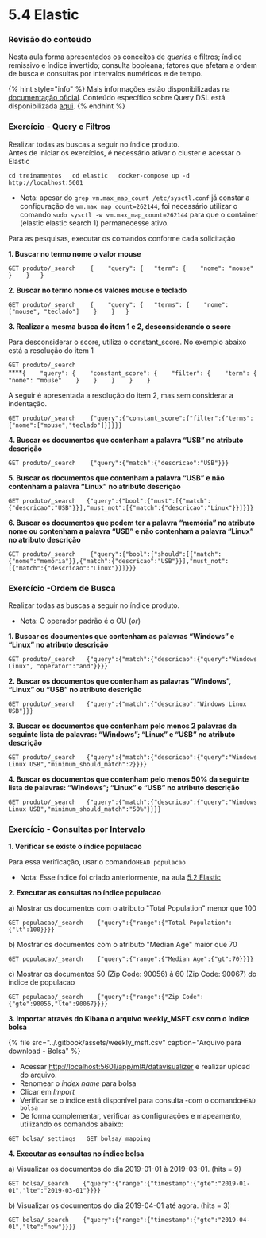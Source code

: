 # 5.4 Elastic

### Revisão do conteúdo

Nesta aula forma apresentados os conceitos de _queries_ e filtros; índice remissivo e índice invertido; consulta booleana; fatores que afetam a ordem de busca e consultas por intervalos numéricos e de tempo.

{% hint style="info" %}
 Mais informações estão disponibilizadas na [documentação oficial](https://www.elastic.co/guide/index.html). Conteúdo específico sobre Query DSL está disponibilizada [aqui](https://www.elastic.co/guide/en/elasticsearch/reference/current/query-dsl.html).
{% endhint %}

### **Exercício - Query e Filtros**

Realizar todas as buscas a seguir no índice produto.  
Antes de iniciar os exercícios, é necessário ativar o cluster e acessar o Elastic

`cd treinamentos  
cd elastic  
docker-compose up -d  
http://localhost:5601`

* Nota: apesar do `grep vm.max_map_count /etc/sysctl.conf` já constar a configuração de `vm.max_map_count=262144`, foi necessário utilizar o comando `sudo sysctl -w vm.max_map_count=262144` para que o container \(elastic elastic search 1\) permanecesse ativo.

Para as pesquisas, executar os comandos conforme cada solicitação

**1. Buscar no termo nome o valor mouse**

`GET produto/_search   
{   
   "query": {  
      "term": {   
         "nome": "mouse"   
      }   
   }  
}`

**2. Buscar no termo nome os valores mouse e teclado**

`GET produto/_search   
{   
   "query": {  
      "terms": {   
         "nome": ["mouse", "teclado"]   
      }   
   }  
}`

**3. Realizar a mesma busca do item 1 e 2, desconsiderando o score**

Para desconsiderar o score, utiliza o constant\_score. No exemplo abaixo está a resolução do item 1

`GET produto/_search`   
****`{   
   "query": {   
      "constant_score": {   
         "filter": {   
            "term": {   
               "nome": "mouse"   
             }   
         }   
      }   
   }   
}`

A seguir é apresentada a resolução do item 2, mas sem considerar a indentação.

`GET produto/_search   
{"query":{"constant_score":{"filter":{"terms":{"nome":["mouse","teclado"]}}}}}`

**4. Buscar os documentos que contenham a palavra “USB” no atributo descrição**

`GET produto/_search   
{"query":{"match":{"descricao":"USB"}}}`

**5. Buscar os documentos que contenham a palavra “USB” e não contenham a palavra “Linux” no atributo descrição**

`GET produto/_search  
{"query":{"bool":{"must":[{"match":{"descricao":"USB"}}],"must_not":[{"match":{"descricao":"Linux"}}]}}}`

**6. Buscar os documentos que podem ter a palavra “memória” no atributo nome ou contenham a palavra “USB” e não contenham a palavra “Linux” no atributo descrição**

`GET produto/_search   
{"query":{"bool":{"should":[{"match":{"nome":"memória"}},{"match":{"descricao":"USB"}}],"must_not":[{"match":{"descricao":"Linux"}}]}}}`

### Exercício -Ordem de Busca

Realizar todas as buscas a seguir no índice produto.

* Nota: O operador padrão é o OU \(_or_\)

**1. Buscar os documentos que contenham as palavras “Windows” e “Linux” no atributo descrição**

`GET produto/_search  
{"query":{"match":{"descricao":{"query":"Windows Linux", "operator":"and"}}}}`

**2. Buscar os documentos que contenham as palavras “Windows”, “Linux” ou “USB” no atributo descrição**

`GET produto/_search  
{"query":{"match":{"descricao":"Windows Linux USB"}}}`

**3. Buscar os documentos que contenham pelo menos 2 palavras da seguinte lista de palavras: “Windows”; “Linux” e “USB” no atributo descrição**

`GET produto/_search  
{"query":{"match":{"descricao":{"query":"Windows Linux USB","minimum_should_match":2}}}}`

**4. Buscar os documentos que contenham pelo menos 50% da seguinte lista de palavras: “Windows”; “Linux” e “USB” no atributo descrição**

`GET produto/_search  
{"query":{"match":{"descricao":{"query":"Windows Linux USB","minimum_should_match":"50%"}}}}`

### **Exercício - Consultas por Intervalo**

**1. Verificar se existe o índice populacao**

Para essa verificação, usar o comando`HEAD populacao`

* Nota: Esse índice foi criado anteriormente, na aula [5.2 Elastic](5.2-elastic.md)

**2. Executar as consultas no índice populacao**

a\) Mostrar os documentos com o atributo "Total Population" menor que 100

`GET populacao/_search   
{"query":{"range":{"Total Population":{"lt":100}}}}`

b\) Mostrar os documentos com o atributo "Median Age" maior que 70

`GET populacao/_search   
{"query":{"range":{"Median Age":{"gt":70}}}}`

c\) Mostrar os documentos 50 \(Zip Code: 90056\) à 60 \(Zip Code: 90067\) do índice de populacao

`GET populacao/_search   
{"query":{"range":{"Zip Code":{"gte":90056,"lte":90067}}}}`

**3. Importar através do Kibana o arquivo weekly\_MSFT.csv com o índice bolsa**

{% file src="../.gitbook/assets/weekly\_msft.csv" caption="Arquivo para download - Bolsa" %}

* Acessar [http://localhost:5601/app/ml\#/datavisualizer](http://localhost:5601/app/ml#/datavisualizer) e realizar upload do arquivo.
* Renomear o _index name_ para bolsa
* Clicar em _Import_
* Verificar se o índice está disponível para consulta -com o comando`HEAD bolsa`
* De forma complementar, verificar as configurações e mapeamento, utilizando os comandos abaixo:

`GET bolsa/_settings  
GET bolsa/_mapping`

**4. Executar as consultas no índice bolsa**

a\) Visualizar os documentos do dia 2019-01-01 à 2019-03-01. \(hits = 9\)

`GET bolsa/_search   
{"query":{"range":{"timestamp":{"gte":"2019-01-01","lte":"2019-03-01"}}}}`

b\) Visualizar os documentos do dia 2019-04-01 até agora. \(hits = 3\)

`GET bolsa/_search   
{"query":{"range":{"timestamp":{"gte":"2019-04-01","lte":"now"}}}}`

